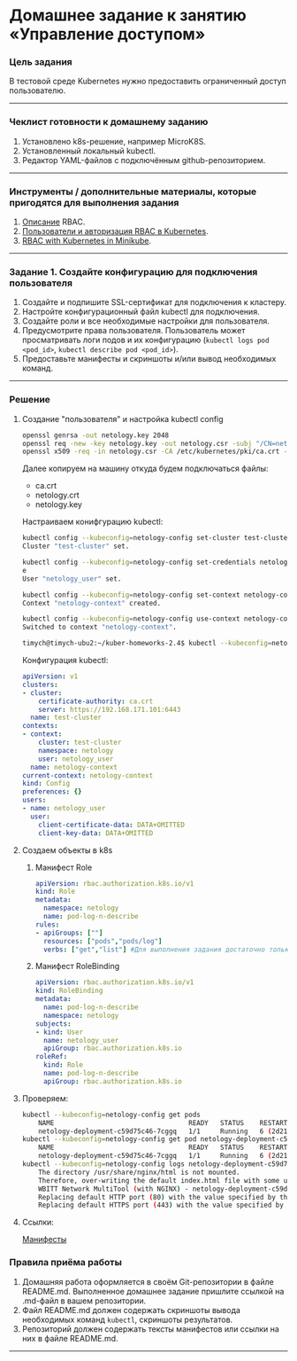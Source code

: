# Домашнее задание к занятию «Управление доступом»

### Цель задания

В тестовой среде Kubernetes нужно предоставить ограниченный доступ пользователю.

------

### Чеклист готовности к домашнему заданию

1. Установлено k8s-решение, например MicroK8S.
2. Установленный локальный kubectl.
3. Редактор YAML-файлов с подключённым github-репозиторием.

------

### Инструменты / дополнительные материалы, которые пригодятся для выполнения задания

1. [Описание](https://kubernetes.io/docs/reference/access-authn-authz/rbac/) RBAC.
2. [Пользователи и авторизация RBAC в Kubernetes](https://habr.com/ru/company/flant/blog/470503/).
3. [RBAC with Kubernetes in Minikube](https://medium.com/@HoussemDellai/rbac-with-kubernetes-in-minikube-4deed658ea7b).

------

### Задание 1. Создайте конфигурацию для подключения пользователя

1. Создайте и подпишите SSL-сертификат для подключения к кластеру.
2. Настройте конфигурационный файл kubectl для подключения.
3. Создайте роли и все необходимые настройки для пользователя.
4. Предусмотрите права пользователя. Пользователь может просматривать логи подов и их конфигурацию (`kubectl logs pod <pod_id>`, `kubectl describe pod <pod_id>`).
5. Предоставьте манифесты и скриншоты и/или вывод необходимых команд.

------

### Решение


1. Создание "пользователя" и настройка kubectl config

    ```bash
    openssl genrsa -out netology.key 2048
    openssl req -new -key netology.key -out netology.csr -subj "/CN=netology_user/O=netology"
    openssl x509 -req -in netology.csr -CA /etc/kubernetes/pki/ca.crt -CAkey /etc/kubernetes/pki/ca.key -CAcreateserial -out netology.crt -days 365
    ```
    Далее копируем на машину откуда будем подключаться файлы:
   - ca.crt
   - netology.crt
   - netology.key

    Настраиваем конифгурацию kubectl:


    ```bash
    kubectl config --kubeconfig=netology-config set-cluster test-cluster --server=https://192.168.171.101:6443 --certificate-authority=ca.crt
    Cluster "test-cluster" set.

    kubectl config --kubeconfig=netology-config set-credentials netology_user --client-key=netology.key --client-certificate=netology.crt --embed-certs=tru
    e
    User "netology_user" set.

    kubectl config --kubeconfig=netology-config set-context netology-context --cluster=test-cluster --namespace=netology --user=netology_user
    Context "netology-context" created.

    kubectl config --kubeconfig=netology-config use-context netology-context
    Switched to context "netology-context".

    timych@timych-ubu2:~/kuber-homeworks-2.4$ kubectl --kubeconfig=netology-config config view
    ```
    Конфигурация kubectl:
    ```yml
    apiVersion: v1
    clusters:
    - cluster:
        certificate-authority: ca.crt
        server: https://192.168.171.101:6443
      name: test-cluster
    contexts:
    - context:
        cluster: test-cluster
        namespace: netology
        user: netology_user
      name: netology-context
    current-context: netology-context
    kind: Config
    preferences: {}
    users:
    - name: netology_user
      user:
        client-certificate-data: DATA+OMITTED
        client-key-data: DATA+OMITTED
    ```
1. Создаем объекты в k8s
   1. Манифест Role
       ```yml
       apiVersion: rbac.authorization.k8s.io/v1
       kind: Role
       metadata:
         namespace: netology
         name: pod-log-n-describe
       rules:
       - apiGroups: [""]
         resources: ["pods","pods/log"]
         verbs: ["get","list"] #Для выполнения задания достаточно только get, добавил list для возможности получения списка подов```
   2. Манифест RoleBinding
       ```yml
       apiVersion: rbac.authorization.k8s.io/v1
       kind: RoleBinding
       metadata:
         name: pod-log-n-describe
         namespace: netology
       subjects:
       - kind: User
         name: netology_user
         apiGroup: rbac.authorization.k8s.io
       roleRef:
         kind: Role
         name: pod-log-n-describe
         apiGroup: rbac.authorization.k8s.io
       ```
       </details>

1. Проверяем:
    ```bash
    kubectl --kubeconfig=netology-config get pods
        NAME                                  READY   STATUS    RESTARTS        AGE
        netology-deployment-c59d75c46-7cggq   1/1     Running   6 (2d21h ago)   65d
    kubectl --kubeconfig=netology-config get pod netology-deployment-c59d75c46-7cggq
        NAME                                  READY   STATUS    RESTARTS        AGE
        netology-deployment-c59d75c46-7cggq   1/1     Running   6 (2d21h ago)   65d
    kubectl --kubeconfig=netology-config logs netology-deployment-c59d75c46-7cggq
        The directory /usr/share/nginx/html is not mounted.
        Therefore, over-writing the default index.html file with some useful information:
        WBITT Network MultiTool (with NGINX) - netology-deployment-c59d75c46-7cggq - 10.233.74.82 - HTTP: 8080 , HTTPS: 11443 . (Formerly praqma/network-multitool)
        Replacing default HTTP port (80) with the value specified by the user - (HTTP_PORT: 8080).
        Replacing default HTTPS port (443) with the value specified by the user - (HTTPS_PORT: 11443).
    ```

1. Ссылки:

    [Манифесты](https://github.com/Timych84/devops-netology/blob/main/kuber-homeworks-2.4/manifest/)





### Правила приёма работы

1. Домашняя работа оформляется в своём Git-репозитории в файле README.md. Выполненное домашнее задание пришлите ссылкой на .md-файл в вашем репозитории.
2. Файл README.md должен содержать скриншоты вывода необходимых команд `kubectl`, скриншоты результатов.
3. Репозиторий должен содержать тексты манифестов или ссылки на них в файле README.md.

------
